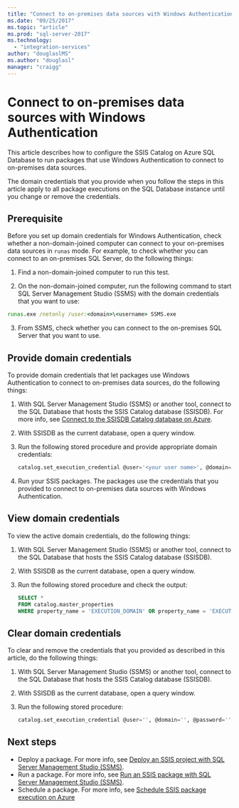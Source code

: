 ```yaml
---
title: "Connect to on-premises data sources with Windows Authentication | Microsoft Docs"
ms.date: "09/25/2017"
ms.topic: "article"
ms.prod: "sql-server-2017"
ms.technology: 
  - "integration-services"
author: "douglaslMS"
ms.author: "douglasl"
manager: "craigg"
---
```

# Connect to on-premises data sources with Windows Authentication
This article describes how to configure the SSIS Catalog on Azure SQL Database to run packages that use Windows Authentication to connect to on-premises data sources.

The domain credentials that you provide when you follow the steps in this article apply to all package executions on the SQL Database instance until you change or remove the credentials.

## Prerequisite
Before you set up domain credentials for Windows Authentication, check whether a non-domain-joined computer can connect to your on-premises data sources in `runas` mode. For example, to check whether you can connect to an on-premises SQL Server, do the following things:

1.  Find a non-domain-joined computer to run this test.

2.  On the non-domain-joined computer, run the following command to start SQL Server Management Studio (SSMS) with the domain credentials that you want to use:

   ```cmd
   runas.exe /netonly /user:<domain>\<username> SSMS.exe
   ```

3.  From SSMS, check whether you can connect to the on-premises SQL Server that you want to use.

## Provide domain credentials
To provide domain credentials that let packages use Windows Authentication to connect to on-premises data sources, do the following things:

1.  With SQL Server Management Studio (SSMS) or another tool, connect to the SQL Database that hosts the SSIS Catalog database (SSISDB). For more info, see [Connect to the SSISDB Catalog database on Azure](ssis-azure-connect-to-catalog-database.md).

2.  With SSISDB as the current database, open a query window.

3.  Run the following stored procedure and provide appropriate domain credentials:

    ```sql
    catalog.set_execution_credential @user='<your user name>', @domain='<your domain name>', @password='<your password>'
    ```
4.  Run your SSIS packages. The packages use the credentials that you provided to connect to on-premises data sources with Windows Authentication.

## View domain credentials
To view the active domain credentials, do the following things:

1.  With SQL Server Management Studio (SSMS) or another tool, connect to the SQL Database that hosts the SSIS Catalog database (SSISDB).

2.  With SSISDB as the current database, open a query window.

3.  Run the following stored procedure and check the output:

    ```sql
    SELECT * 
    FROM catalog.master_properties
    WHERE property_name = 'EXECUTION_DOMAIN' OR property_name = 'EXECUTION_USER'
    ```

## Clear domain credentials
To clear and remove the credentials that you provided as described in this article, do the following things:

1.  With SQL Server Management Studio (SSMS) or another tool, connect to the SQL Database that hosts the SSIS Catalog database (SSISDB).

2.  With SSISDB as the current database, open a query window.

3.  Run the following stored procedure:

    ```sql
    catalog.set_execution_credential @user='', @domain='', @password=''
    ```

## Next steps
- Deploy a package. For more info, see [Deploy an SSIS project with SQL Server Management Studio (SSMS)](ssis-everest-quickstart-deploy-ssms.md).
- Run a package. For more info, see [Run an SSIS package with SQL Server Management Studio (SSMS)](ssis-everest-quickstart-run-ssms.md).
- Schedule a package. For more info, see [Schedule SSIS package execution on Azure](ssis-azure-schedule-packages.md)
